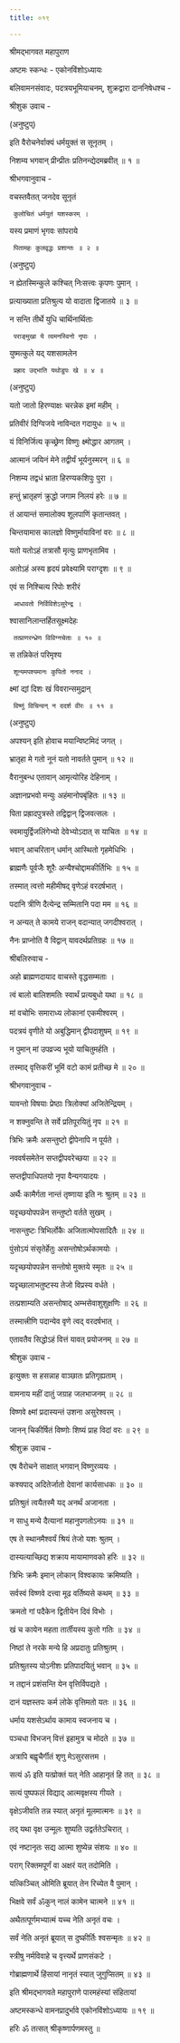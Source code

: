 ```yaml
---
title: ०१९

---
```

श्रीमद्‌भागवत महापुराण  
  
अष्टमः स्कन्धः - एकोनविंशोऽध्यायः  
  
बलिवामनसंवादः, पदत्रयभूमियाचनम्, शुक्रद्वारा दाननिषेधश्च -  
  
श्रीशुक उवाच -   
  
(अनुष्टुप्)   
  
इति वैरोचनेर्वाक्यं धर्मयुक्तं स सूनृतम् ।   
  
निशम्य भगवान् प्रीन्प्रीतः प्रतिनन्द्येदमब्रवीत् ॥ १ ॥   
  
श्रीभगवानुवाच -   
  
वचस्तवैतत् जनदेव सूनृतं   
  
     कुलोचितं धर्मयुतं यशस्करम् ।   
  
यस्य प्रमाणं भृगवः सांपराये   
  
     पितामहः कुलवृद्धः प्रशान्तः ॥ २ ॥   
  
(अनुष्टुप्)   
  
न ह्येतस्मिन्कुले कश्चित् निःसत्त्वः कृपणः पुमान् ।   
  
प्रत्याख्याता प्रतिश्रुत्य यो वादाता द्विजातये ॥ ३ ॥   
  
न सन्ति तीर्थे युधि चार्थिनार्थिताः   
  
     पराङ्‌मुखा ये त्वमनस्विनो नृपाः ।   
  
युष्मत्कुले यद् यशसामलेन   
  
     प्रह्राद उद्‍भाति यथोडुपः खे ॥ ४ ॥   
  
(अनुष्टुप्)   
  
यतो जातो हिरण्याक्षः चरन्नेक इमां महीम् ।   
  
प्रतिवीरं दिग्विजये नाविन्दत गदायुधः ॥ ५ ॥   
  
यं विनिर्जित्य कृच्छ्रेण विष्णुः क्ष्मोद्धार आगतम् ।   
  
आत्मानं जयिनं मेने तद्वीर्यं भूर्यनुस्मरन् ॥ ६ ॥   
  
निशम्य तद्वधं भ्राता हिरण्यकशिपुः पुरा ।   
  
हन्तुं भ्रातृहणं क्रुद्धो जगाम निलयं हरेः ॥ ७ ॥   
  
तं आयान्तं समालोक्य शूलपाणिं कृतान्तवत् ।   
  
चिन्तयामास कालज्ञो विष्णुर्मायाविनां वरः ॥ ८ ॥   
  
यतो यतोऽहं तत्रासौ मृत्युः प्राणभृतामिव ।   
  
अतोऽहं अस्य हृदयं प्रवेक्ष्यामि पराग्दृशः ॥ ९ ॥   
  
एवं स निश्चित्य रिपोः शरीरं   
  
     आधावतो निर्विविशेऽसुरेन्द्र ।   
  
श्वासानिलान्तर्हितसूक्ष्मदेहः   
  
     तत्प्राणरन्ध्रेण विविग्नचेताः ॥ १० ॥   
  
स तन्निकेतं परिमृश्य   
  
     शून्यमपश्यमानः कुपितो ननाद ।   
  
क्ष्मां द्यां दिशः खं विवरान्समुद्रान्   
  
     विष्णुं विचिन्वन् न ददर्श वीरः ॥ ११ ॥   
  
(अनुष्टुप्)   
  
अपश्यन् इति होवाच मयान्विष्टमिदं जगत् ।   
  
भ्रातृहा मे गतो नूनं यतो नावर्तते पुमान् ॥ १२ ॥   
  
वैरानुबन्ध एतावान् आमृत्योरिह देहिनाम् ।   
  
अज्ञानप्रभवो मन्युः अहंमानोपबृंहितः ॥ १३ ॥   
  
पिता प्रह्रादपुत्रस्ते तद्विद्वान् द्विजवत्सलः ।   
  
स्वमायुर्द्विजलिंगेभ्यो देवेभ्योऽदात् स याचितः ॥ १४ ॥   
  
भवान् आचरितान् धर्मान् आस्थितो गृहमेधिभिः ।   
  
ब्राह्मणैः पूर्वजैः शूरैः अन्यैश्चोद्दामकीर्तिभिः ॥ १५ ॥   
  
तस्मात् त्वत्तो महीमीषद् वृणेऽहं वरदर्षभात् ।   
  
पदानि त्रीणि दैत्येन्द्र सम्मितानि पदा मम ॥ १६ ॥   
  
न अन्यत् ते कामये राजन् वदान्यात् जगदीश्वरात् ।   
  
नैनः प्राप्नोति वै विद्वान् यावदर्थप्रतिग्रहः ॥ १७ ॥   
  
श्रीबलिरुवाच -   
  
अहो ब्राह्मणदायाद वाचस्ते वृद्धसम्मताः ।   
  
त्वं बालो बालिशमतिः स्वार्थं प्रत्यबुधो यथा ॥ १८ ॥   
  
मां वचोभिः समाराध्य लोकानां एकमीश्वरम् ।   
  
पदत्रयं वृणीते यो अबुद्धिमान् द्वीपदाशुषम् ॥ १९ ॥   
  
न पुमान् मां उपव्रज्य भूयो याचितुमर्हति ।   
  
तस्माद् वृत्तिकरीं भूमिं वटो कामं प्रतीच्छ मे ॥ २० ॥   
  
श्रीभगवानुवाच -   
  
यावन्तो विषयाः प्रेष्ठाः त्रिलोक्यां अजितेन्द्रियम् ।   
  
न शक्नुवन्ति ते सर्वे प्रतिपूरयितुं नृप ॥ २१ ॥   
  
त्रिभिः क्रमैः असन्तुष्टो द्वीपेनापि न पूर्यते ।   
  
नववर्षसमेतेन सप्तद्वीपवरेच्छया ॥ २२ ॥   
  
सप्तद्वीपाधिपतयो नृपा वैन्यगयादयः ।   
  
अर्थैः कामैर्गता नान्तं तृष्णाया इति नः श्रुतम् ॥ २३ ॥   
  
यदृच्छयोपपन्नेन सन्तुष्टो वर्तते सुखम् ।   
  
नासन्तुष्टः त्रिभिर्लोकैः अजितात्मोपसादितैः ॥ २४ ॥   
  
पुंसोऽयं संसृतेर्हेतुः असन्तोषोऽर्थकामयोः ।   
  
यदृच्छयोपपन्नेन सन्तोषो मुक्तये स्मृतः ॥ २५ ॥   
  
यदृच्छालाभतुष्टस्य तेजो विप्रस्य वर्धते ।   
  
तत्प्रशाम्यति असन्तोषाद् अम्भसेवाशुशुक्षणिः ॥ २६ ॥   
  
तस्मात्त्रीणि पदान्येव वृणे त्वद् वरदर्षभात् ।   
  
एतावतैव सिद्धोऽहं वित्तं यावत् प्रयोजनम् ॥ २७ ॥   
  
श्रीशुक उवाच -   
  
इत्युक्तः स हसन्नाह वाञ्छातः प्रतिगृह्यताम् ।   
  
वामनाय महीं दातुं जग्राह जलभाजनम् ॥ २८ ॥   
  
विष्णवे क्ष्मां प्रदास्यन्तं उशना असुरेश्वरम् ।   
  
जानन् चिकीर्षितं विष्णोः शिष्यं प्राह विदां वरः ॥ २९ ॥   
  
श्रीशुक्र उवाच -   
  
एष वैरोचने साक्षात् भगवान् विष्णुरव्ययः ।   
  
कश्यपाद् अदितेर्जातो देवानां कार्यसाधकः ॥ ३० ॥   
  
प्रतिश्रुतं त्वयैतस्मै यद् अनर्थं अजानता ।   
  
न साधु मन्ये दैत्यानां महानुपगतोऽनयः ॥ ३१ ॥   
  
एष ते स्थानमैश्वर्यं श्रियं तेजो यशः श्रुतम् ।   
  
दास्यत्याच्छिद्य शक्राय मायामाणवको हरिः ॥ ३२ ॥   
  
त्रिभिः क्रमैः इमान् लोकान् विश्वकायः क्रमिष्यति ।   
  
सर्वस्वं विष्णवे दत्त्वा मूढ वर्तिष्यसे कथम् ॥ ३३ ॥   
  
क्रमतो गां पदैकेन द्वितीयेन दिवं विभोः ।   
  
खं च कायेन महता तार्तीयस्य कुतो गतिः ॥ ३४ ॥   
  
निष्ठां ते नरके मन्ये हि अप्रदातुः प्रतिश्रुतम् ।   
  
प्रतिश्रुतस्य योऽनीशः प्रतिपादयितुं भवान् ॥ ३५ ॥   
  
न तद्दानं प्रशंसन्ति येन वृत्तिर्विपद्यते ।   
  
दानं यज्ञस्तपः कर्म लोके वृत्तिमतो यतः ॥ ३६ ॥   
  
धर्माय यशसेऽर्थाय कामाय स्वजनाय च ।   
  
पञ्चधा विभजन् वित्तं इहामुत्र च मोदते ॥ ३७ ॥   
  
अत्रापि बह्वृचैर्गीतं शृणु मेऽसुरसत्तम ।   
  
सत्यं ॐ इति यत्प्रोक्तं यत् नेति आहानृतं हि तत् ॥ ३८ ॥   
  
सत्यं पुष्पफलं विद्याद् आत्मवृक्षस्य गीयते ।   
  
वृक्षेऽजीवति तन्न स्यात् अनृतं मूलमात्मनः ॥ ३९ ॥   
  
तद् यथा वृक्ष उन्मूलः शुष्यति उद्वर्ततेऽचिरात् ।   
  
एवं नष्टानृतः सद्य आत्मा शुष्येन्न संशयः ॥ ४० ॥   
  
पराग् रिक्तमपूर्णं वा अक्षरं यत् तदोमिति ।   
  
यत्किञ्चित् ओमिति ब्रूयात् तेन रिच्येत वै पुमान् ।   
  
भिक्षवे सर्वं ॐकुन् नालं कामेन चात्मने ॥ ४१ ॥   
  
अथैतत्पूर्णमभ्यात्मं यच्च नेति अनृतं वचः ।   
  
सर्वं नेति अनृतं ब्रूयात् स दुष्कीर्तिः श्वसन्मृतः ॥ ४२ ॥   
  
स्त्रीषु नर्मविवाहे च वृत्त्यर्थे प्राणसंकटे ।   
  
गोब्राह्मणार्थे हिंसायां नानृतं स्यात् जुगुप्सितम् ॥ ४३ ॥   
  
इति श्रीमद्‌भागवते महापुराणे पारमहंस्यां संहितायां   
  
अष्टमस्कन्धे वामनप्रादुर्भावे एकोनविंशोऽध्यायः ॥ १९ ॥   
  
हरिः ॐ तत्सत् श्रीकृष्णार्पणमस्तु ॥ 
